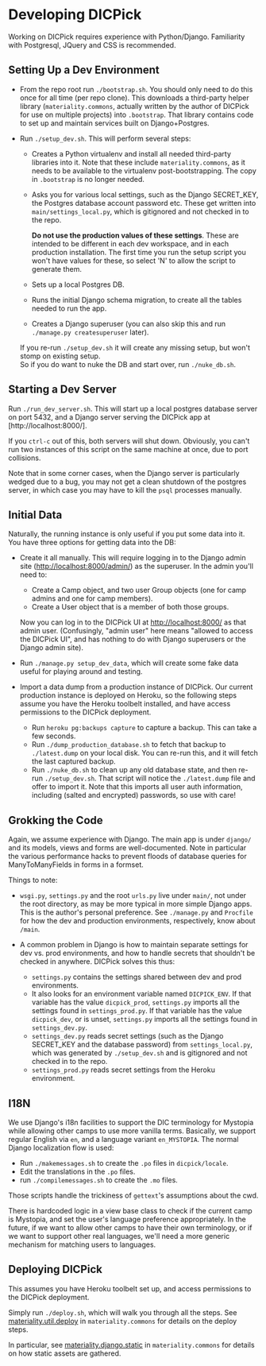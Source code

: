 
Developing DICPick
==================

Working on DICPick requires experience with Python/Django. Familiarity with Postgresql, JQuery and CSS is recommended.


Setting Up a Dev Environment
----------------------------

* From the repo root run `./bootstrap.sh`.  You should only need to do this once for all time (per repo clone).
  This downloads a third-party helper library (`materiality.commons`, actually written by the author of DICPick
  for use on multiple projects) into `.bootstrap`.  That library contains code to set up and maintain 
  services built on Django+Postgres.

* Run `./setup_dev.sh`.  This will perform several steps:

    - Creates a Python virtualenv and install all needed third-party libraries into it.  Note that these include 
      `materiality.commons`, as it needs to be available to the virtualenv post-bootstrapping.  The copy in `.bootstrap`
      is no longer needed.
    - Asks you for various local settings, such as the Django SECRET_KEY, the Postgres database account password etc.
      These get written into `main/settings_local.py`, which is gitignored and not checked in to the repo.
      
      **Do not use the production values of these settings**.  These are intended to be different in each dev workspace,
      and in each production installation.  The first time you run the setup script you won't have values for these,
      so select 'N' to allow the script to generate them.
    - Sets up a local Postgres DB.
    - Runs the initial Django schema migration, to create all the tables needed to run the app.
    - Creates a Django superuser (you can also skip this and run `./manage.py createsuperuser` later).
      
    If you re-run `./setup_dev.sh` it will create any missing setup, but won't stomp on existing setup.  
    So if you do want to nuke the DB and start over, run `./nuke_db.sh`.
    

Starting a Dev Server
---------------------

Run `./run_dev_server.sh`.  This will start up a local postgres database server on port 5432, 
and a Django server serving the DICPick app at [http://localhost:8000/].  

If you `ctrl-c` out of this, both servers will shut down.
Obviously, you can't run two instances of this script on the same machine at once, due to port collisions.

Note that in some corner cases, when the Django server is particularly wedged due to a bug, you may not get a clean 
shutdown of the postgres server, in which case you may have to kill the `psql` processes manually. 


Initial Data
------------

Naturally, the running instance is only useful if you put some data into it.
You have three options for getting data into the DB:

* Create it all manually.  This will require logging in to the Django admin site ([http://localhost:8000/admin/]()) 
  as the superuser.  In the admin you'll need to:
    - Create a Camp object, and two user Group objects (one for camp admins and one for camp members).  
    - Create a User object that is a member of both those groups.
  
  Now you can log in to the DICPick UI at [http://localhost:8000/]() as that admin user.
  (Confusingly, "admin user" here means "allowed to access the DICPick UI", and has nothing to do with 
  Django superusers or the Django admin site).

* Run `./manage.py setup_dev_data`, which will create some fake data useful for playing around and testing.

* Import a data dump from a production instance of DICPick.  Our current production instance is deployed on Heroku,
  so the following steps assume you have the Heroku toolbelt installed, and have access permissions to the DICPick
  deployment.
    - Run `heroku pg:backups capture` to capture a backup.  This can take a few seconds.
    - Run `./dump_production_database.sh` to fetch that backup to `./latest.dump` on your local disk.
      You can re-run this, and it will fetch the last captured backup.
    - Run `./nuke_db.sh` to clean up any old database state, and then re-run `./setup_dev.sh`.  That
      script will notice the `./latest.dump` file and offer to import it.  Note that this imports
      all user auth information, including (salted and encrypted) passwords, so use with care!


Grokking the Code
-----------------

Again, we assume experience with Django.  The main app is under `django/` and its models, views and forms are 
well-documented.  Note in particular the various performance hacks to prevent floods of database queries
for ManyToManyFields in forms in a formset.

Things to note:

* `wsgi.py`, `settings.py` and the root `urls.py` live under `main/`, not under the root directory,
  as may be more typical in more simple Django apps. This is the author's personal preference. 
  See `./manage.py` and `Procfile` for how the dev and production environments, respectively, know about `/main`.
  
* A common problem in Django is how to maintain separate settings for dev vs. prod environments, and
  how to handle secrets that shouldn't be checked in anywhere. DICPick solves this thus:
    - `settings.py` contains the settings shared between dev and prod environments.
    - It also looks for an environment variable named `DICPICK_ENV`. If that variable has the value
      `dicpick_prod`, `settings.py` imports all the settings found in `settings_prod.py`. If that variable
      has the value `dicpick_dev`, or is unset, `settings.py` imports all the settings found in `settings_dev.py`.
    - `settings_dev.py` reads secret settings (such as the Django SECRET_KEY and the database password) from
      `settings_local.py`, which was generated by `./setup_dev.sh` and is gitignored and not checked in to the repo.
    - `settings_prod.py` reads secret settings from the Heroku environment.


I18N
----
We use Django's i18n facilities to support the DIC terminology for Mystopia while allowing other camps to 
use more vanilla terms.  Basically, we support regular English via `en`, and a language variant `en_MYSTOPIA`.
The normal Django localization flow is used:
* Run `./makemessages.sh` to create the `.po` files in `dicpick/locale`.
* Edit the translations in the `.po` files.
* run `./compilemessages.sh` to create the `.mo` files.

Those scripts handle the trickiness of `gettext`'s assumptions about the cwd.

There is hardcoded logic in a view base class to check if the current camp is Mystopia, and set the user's
language preference appropriately.  In the future, if we want to allow other camps to have their own terminology,
or if we want to support other real languages, we'll need a more generic mechanism for matching users to languages.


Deploying DICPick
-----------------

This assumes you have Heroku toolbelt set up, and access permissions to the DICPick deployment.

Simply run `./deploy.sh`, which will walk you through all the steps.
See [materiality.util.deploy](https://github.com/benjyw/materiality.commons/blob/master/src/python/materiality/util/deploy.py) 
in `materiality.commons` for details on the deploy steps.

In particular, see [materiality.django.static](https://github.com/benjyw/materiality.commons/tree/master/src/python/materiality/django/static)
in `materiality.commons` for details on how static assets are gathered.
